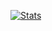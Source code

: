[![Stats](https://github-readme-stats.vercel.app/api?username=Nudelsuppe42)](https://github.com/anuraghazra/github-readme-stats)

